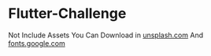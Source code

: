 # Flutter-Challenge
Not Include Assets You Can Download in [unsplash.com](https://unsplash.com/) And [fonts.google.com](https://fonts.google.com/)
